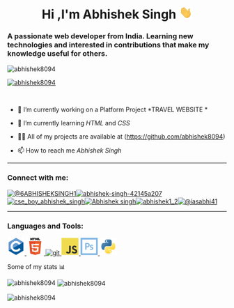 <h1 align="center">Hi ,I'm Abhishek Singh <img  src="https://raw.githubusercontent.com/ABSphreak/ABSphreak/master/gifs/Hi.gif" width="30px"></h1>
<h3 align="left">A passionate  web developer from India. Learning new technologies and interested in contributions that make my knowledge useful for others.</h3>

<!-- <p align="right"> <img src="https://komarev.com/ghpvc/?username=abhishek8094&label=Profile%20views&color=0e75b6&style=flat" alt="Abhishek Singh" /> </p>

<p align="center"> <a href="https://github.com/ryo-ma/github-profile-trophy"><img src="https://github-profile-trophy.vercel.app/?username=abhishek8094" alt="Abhishek singh" /></a> </p>
 -->
 <p align="left"> <img src="https://komarev.com/ghpvc/?username=abhishek8094&label=Profile%20views&color=0e75b6&style=flat" alt="abhishek8094" /> </p>

<p align="left"> <a href="https://github.com/ryo-ma/github-profile-trophy"><img src="https://github-profile-trophy.vercel.app/?username=abhishek8094" alt="abhishek8094" /></a> </p>

<p align="left"> <a href="https://twitter.com/" target="blank"><img src="https://img.shields.io/twitter/follow/?logo=twitter&style=for-the-badge" alt="" /></a> </p>

- 🔭 I’m currently working on a Platform Project *TRAVEL WEBSITE *

- 🌱 I’m currently learning *HTML* and *CSS*

- 👨‍💻 All of my projects are available at (https://github.com/abhishek8094)

- 📫 How to reach me *Abhishek Singh*
<hr>

<h3 align="left"> Connect with me:</h3>
<p align="left">
<a href="https://twitter.com/6ABHISHEKSINGH1" target="_blank"><img align="center" src="https://raw.githubusercontent.com/rahuldkjain/github-profile-readme-generator/master/src/images/icons/Social/twitter.svg" alt="@6ABHISHEKSINGH1" height="30" width="40" /></a><a href="https://www.linkedin.com/in/abhishek-singh-42145a207/" target="_blank"><img align="center" src="https://raw.githubusercontent.com/rahuldkjain/github-profile-readme-generator/master/src/images/icons/Social/linked-in-alt.svg" alt="abhishek-singh-42145a207" height="30" width="40" /></a><a href="https://www.instagram.com/cse_boy_abhishek_singh/?hl=en" target="_blank"><img align="center" src="https://raw.githubusercontent.com/rahuldkjain/github-profile-readme-generator/master/src/images/icons/Social/instagram.svg" alt="cse_boy_abhishek_singh" height="30" width="40" /></a><a href="https://www.youtube.com/channel/UCoyt9QfKf9DdErN04B5J0_g" target="_blank"><img align="center" src="https://raw.githubusercontent.com/rahuldkjain/github-profile-readme-generator/master/src/images/icons/Social/youtube.svg" alt="Abhishek singh" height="30" width="40" /></a><a href="https://www.codechef.com/users/abhishek1_2" target="_blank"><img align="center" src="https://cdn.jsdelivr.net/npm/simple-icons@3.1.0/icons/codechef.svg" alt="abhishek1_2" height="30" width="40" /></a><a href="https://www.hackerrank.com/iasabhi41" target="_blank"><img align="center" src="https://raw.githubusercontent.com/rahuldkjain/github-profile-readme-generator/master/src/images/icons/Social/hackerrank.svg" alt="@iasabhi41" height="30" width="40" /></a>
</p> 
<hr>
<h3 align="left">Languages and Tools:</h3>
<a href="https://www.cprogramming.com/" target="_blank" rel="noreferrer"> <img src="https://raw.githubusercontent.com/devicons/devicon/master/icons/c/c-original.svg" alt="c" width="40" height="40"/> </a><a href="https://www.w3.org/html/" target="_blank" rel="noreferrer"> <img src="https://raw.githubusercontent.com/devicons/devicon/master/icons/html5/html5-original-wordmark.svg" alt="html5" width="40" height="40"/> </a> <a href="https://git-scm.com/" target="_blank" rel="noreferrer"> <img src="https://www.vectorlogo.zone/logos/git-scm/git-scm-icon.svg" alt="git" width="40" height="40"/> </a> <a href="https://developer.mozilla.org/en-US/docs/Web/JavaScript" target="_blank" rel="noreferrer"> <img src="https://raw.githubusercontent.com/devicons/devicon/master/icons/javascript/javascript-original.svg" alt="javascript" width="40" height="40"/> </a> <a href="https://www.photoshop.com/en" target="_blank" rel="noreferrer"> <img src="https://raw.githubusercontent.com/devicons/devicon/master/icons/photoshop/photoshop-line.svg" alt="photoshop" width="40" height="40"/> </a> <a href="https://www.python.org" target="_blank" rel="noreferrer"> <img src="https://raw.githubusercontent.com/devicons/devicon/master/icons/python/python-original.svg" alt="python" width="40" height="40"/> </a>  
</p>

Some of my stats 📊

 <p><img align="left" src="https://github-readme-stats.vercel.app/api/top-langs/?username=anuraghazra&langs_count=8$theme=midnight-purple" alt="abhishek8094" /></p>

<p>&nbsp;<img align="center" src="https://github-readme-stats.vercel.app/api?username=abhishek8094&show_icons=true&theme=midnight-purple" alt="abhishek8094" /></p>

<p><img align="center" src="https://github-readme-streak-stats.herokuapp.com/?user=abhishek8094&" alt="abhishek8094" /></p>


<p> <img scr="https://github-readme-stats.vercel.app/api/pin/?username=anuraghazra&repo=https://github.com/sunny81201/myportfolio"> <?p>

